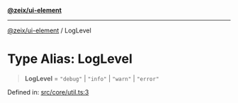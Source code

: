 [**@zeix/ui-element**](../README.md)

***

[@zeix/ui-element](../globals.md) / LogLevel

# Type Alias: LogLevel

> **LogLevel** = `"debug"` \| `"info"` \| `"warn"` \| `"error"`

Defined in: [src/core/util.ts:3](https://github.com/zeixcom/ui-element/blob/051e9e1bc23b455abad71bf33880530a33e32030/src/core/util.ts#L3)
